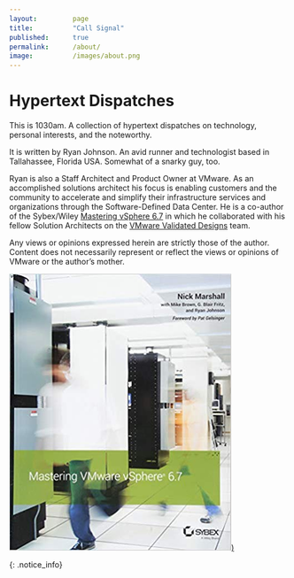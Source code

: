 ```yaml
---
layout:         page
title:          "Call Signal"
published:      true
permalink:      /about/
image:          /images/about.png
---
```


# Hypertext Dispatches

This is 1030am. A collection of hypertext dispatches on technology, personal interests, and the noteworthy.

It is written by Ryan Johnson. An avid runner and technologist based in Tallahassee, Florida USA. Somewhat of a snarky guy, too.

Ryan is also a Staff Architect and Product Owner at VMware. As an accomplished solutions architect his focus is enabling customers and the community to accelerate and simplify their infrastructure services and organizations through the Software-Defined Data Center. He is a co-author of the Sybex/Wiley [Mastering vSphere 6.7](https://www.amazon.com/Mastering-VMware-vSphere-Nick-Marshall/dp/1119512948) in which he collaborated with his fellow Solution Architects on the [VMware Validated Designs](http://vmware.com/go/vvd-docs) team.

Any views or opinions expressed herein are strictly those of the author. Content does not necessarily represent or reflect the views or opinions of VMware or the author’s mother.


[![Mastering vSphere 6.7](/images/book-mastering-vsphere-6-7.jpg))](https://www.amazon.com/Mastering-VMware-vSphere-Nick-Marshall/dp/1119512948)
 
{: .notice_info}
